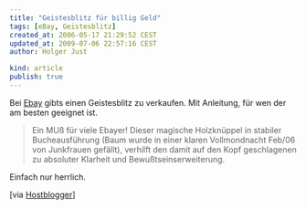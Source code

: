 ```yaml
---
title: "Geistesblitz für billig Geld"
tags: [eBay, Geistesblitz]
created_at: 2006-05-17 21:29:52 CEST
updated_at: 2009-07-06 22:57:16 CEST
author: Holger Just

kind: article
publish: true
---
```


Bei [Ebay](http://cgi.ebay.de/ws/eBayISAPI.dll?ViewItem&item=6270010230) gibts einen Geistesblitz zu verkaufen. Mit Anleitung, für wen der am besten geeignet ist.

>Ein MUß für viele Ebayer! Dieser magische Holzknüppel in stabiler Bucheausführung (Baum wurde in einer klaren Vollmondnacht Feb/06 von Junkfrauen gefällt), verhilft den damit auf den Kopf geschlagenen zu absoluter Klarheit und Bewußtseinserweiterung.

Einfach nur herrlich.

[via [Hostblogger](http://www.hostblogger.de/blog/archives/1361-Geistesblitz-zu-verkaufen.html)]